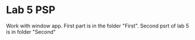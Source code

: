 # Lab 5 PSP
Work with window app. First part is in the folder "First". Second psrt of lab 5 is in folder "Second"

